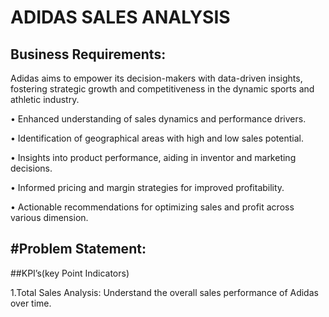 # ADIDAS SALES ANALYSIS
## Business Requirements:
Adidas aims to empower its decision-makers with data-driven insights, fostering strategic growth and competitiveness in the dynamic sports and athletic industry.

•	Enhanced understanding of sales dynamics and performance drivers.

•	Identification of geographical areas with high and low sales potential.

•	Insights into product performance, aiding in inventor and marketing decisions.

•	Informed pricing and margin strategies for improved profitability.

•	Actionable recommendations for optimizing sales and profit across various dimension.
## #Problem Statement:
##KPI’s(key Point Indicators)

1.Total Sales Analysis:
       Understand the overall sales performance of Adidas over time.
       


